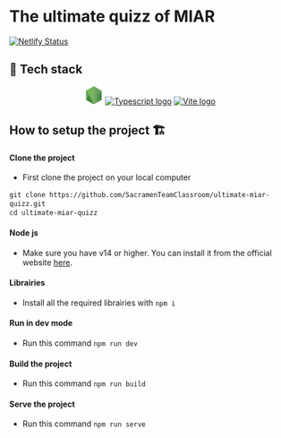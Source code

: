 # The ultimate quizz of MIAR

[![Netlify Status](https://api.netlify.com/api/v1/badges/ad392574-9f66-4994-b1ae-1078da252091/deploy-status)](https://app.netlify.com/sites/ultimate-miar-quizz/deploys)

## 🚀 Tech stack

<p align="center">
  <a href="https://nodejs.org"><img width=32 height=32 src="https://raw.githubusercontent.com/github/explore/80688e429a7d4ef2fca1e82350fe8e3517d3494d/topics/nodejs/nodejs.png" alt="Node js logo"></a> 
	<a href="https://www.typescriptlang.org"><img width=32 height=32 src="https://upload.wikimedia.org/wikipedia/commons/4/4c/Typescript_logo_2020.svg" alt="Typescript logo"></a> 
  <a href="https://vitejs.dev"><img width=32 height=32 src="https://vitejs.dev/logo.svg" alt="Vite logo"></a>
</p>

## How to setup the project 🏗️

#### Clone the project
- First clone the project on your local computer
```
git clone https://github.com/SacramenTeamClassroom/ultimate-miar-quizz.git
cd ultimate-miar-quizz
```

#### Node js
- Make sure you have v14 or higher. You can install it from the official website [here](https://nodejs.org).

#### Librairies
- Install all the required librairies with 
```npm i```

#### Run in dev mode
- Run this command
```npm run dev```

#### Build the project
- Run this command
```npm run build```

#### Serve the project
- Run this command
```npm run serve```
